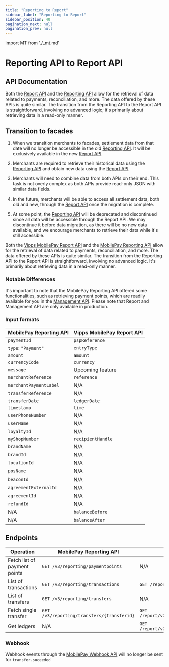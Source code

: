 ```yaml
---
title: "Reporting to Report"
sidebar_label: "Reporting to Report"
sidebar_position: 40
pagination_next: null
pagination_prev: null
---
```


import MT from './_mt.md'

# Reporting API to Report API

## API Documentation

Both the [Report API](https://developer.vippsmobilepay.com/docs/APIs/report-api/) and the [Reporting API](https://developer.mobilepay.dk/docs/reporting) allow for the retrieval of data related to payments, reconciliation, and more. The data offered by these APIs is quite similar. The transition from the Reporting API to the Report API is straightforward, involving no advanced logic; it's primarily about retrieving data in a read-only manner. 

## Transition to facades

1. When we transition merchants to facades, settlement data from that date will no longer be accessible in the old [Reporting API](https://developer.mobilepay.dk/docs/reporting). It will be exclusively available in the new [Report API](https://developer.vippsmobilepay.com/docs/APIs/report-api/).

2. Merchants are required to retrieve their historical data using the [Reporting API](https://developer.mobilepay.dk/docs/reporting) and obtain new data using the [Report API](https://developer.vippsmobilepay.com/docs/APIs/report-api/).

3. Merchants will need to combine data from both APIs on their end. This task is not overly complex as both APIs provide read-only JSON with similar data fields.

4. In the future, merchants will be able to access all settlement data, both old and new, through the [Report API](https://developer.vippsmobilepay.com/docs/APIs/report-api/) once the migration is complete.

5. At some point, the [Reporting API](https://developer.mobilepay.dk/docs/reporting) will be deprecated and discontinued since all data will be accessible through the Report API. We may discontinue it before data migration, as there will be no new data available, and we encourage merchants to retrieve their data while it's still accessible.

Both the [Vipps MobilePay Report API](https://developer.vippsmobilepay.com/docs/APIs/report-api/) and the [MobilePay Reporting API](https://developer.mobilepay.dk/docs/reporting) allow for the retrieval of data related to payments, reconciliation, and more. The data offered by these APIs is quite similar. The transition from the Reporting API to the Report API is straightforward, involving no advanced logic. It's primarily about retrieving data in a read-only manner.

### Notable Differences

It's important to note that the MobilePay Reporting API offered some functionalities, such as retrieving payment points, which are readily available for you in the [Management API](https://developer.vippsmobilepay.com/docs/APIs/management-api/management-api-guide/#get-the-sales-units-for-a-merchant-by-orgno).
Please note that Report and Management API are only available in production.

### Input formats

| **MobilePay Reporting API** | **Vipps MobilePay Report API** |
| --------------------------- | ------------------------------ |
| `paymentId`                 | `pspReference`                |
| `type`: `"Payment"`         | `entryType`              |
| `amount`                    | `amount`                 |
| `currencyCode`              | `currency`                     |
| `message`                   | Upcoming feature               |
| `merchantReference`         | `reference`                      |
| `merchantPaymentLabel`      | N/A                            |
| `transferReference`         | N/A                            |
| `transferDate`              | `ledgerDate`                   |
| `timestamp`                 | `time`                    |
| `userPhoneNumber`           | N/A                            |
| `userName`                  | N/A                            |
| `loyaltyId`                 | N/A                            |
| `myShopNumber`              | `recipientHandle`              |
| `brandName`                 | N/A                            |
| `brandId`                   | N/A                            |
| `locationId`                | N/A                            |
| `posName`                   | N/A                            |
| `beaconId`                  | N/A                            |
| `agreementExternalId`       | N/A                            |
| `agreementId`               | N/A                            |
| `refundId`                  | N/A                            |
| N/A                         | `balanceBefore`                     |
| N/A                         | `balanceAfter`                          |

## Endpoints

| Operation                      | MobilePay Reporting API                   | Vipps MobilePay Report API                                    | Vipps MobilePay Management API                            |
|--------------------------------|-------------------------------------------|---------------------------------------------------------------|-----------------------------------------------------------|
| Fetch list of payment points   | `GET /v3/reporting/paymentpoints`         | N/A                                                           | `GET /management/v1/merchants/{scheme}/{id}/sales-units`  |
| List of transactions           | `GET /v3/reporting/transactions`          | `GET /report/v2/ledgers/{ledgerId}/{topic}/feed`              |N/A                                                        |
| List of transfers              | `GET /v3/reporting/transfers`             | N/A                                                           |N/A                                                        |
| Fetch single transfer          | `GET /v3/reporting/transfers/{transferid}`| `GET /report/v2/ledgers/{ledgerId}/{topic}/dates/{ledgerDate}`|N/A                                                        |
| Get ledgers                    | N/A                                       | `GET /report/v2/ledgers/{ledgerId}/{topic}/dates/{ledgerDate}`|N/A                                                        |

### Webhook

Webhook events through the [MobilePay Webhook API](https://developer.mobilepay.dk/api/wehooks) will no longer be sent for `transfer.suceeded`
